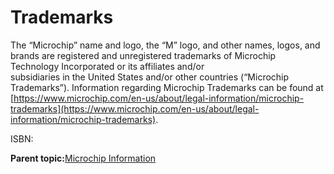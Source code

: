 # Trademarks

The “Microchip” name and logo, the “M” logo, and other names, logos, and brands are registered and unregistered trademarks of Microchip Technology Incorporated or its affiliates and/or<br /> subsidiaries in the United States and/or other countries \(“Microchip Trademarks”\). Information regarding Microchip Trademarks can be found at [https://www.microchip.com/en-us/about/legal-information/microchip-trademarks](https://www.microchip.com/en-us/about/legal-information/microchip-trademarks).

ISBN: 

**Parent topic:**[Microchip Information](GUID-0FB3F908-88EE-45CE-94F5-E97AF9049C9B.md)

